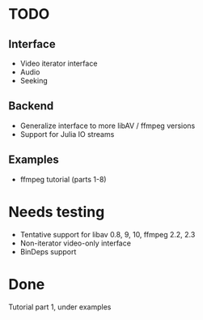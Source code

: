 TODO
====

Interface
---------
* Video iterator interface 
* Audio
* Seeking

Backend
-------
* Generalize interface to more libAV / ffmpeg versions
* Support for Julia IO streams

Examples
--------
* ffmpeg tutorial (parts 1-8)


Needs testing
=============
* Tentative support for libav 0.8, 9, 10, ffmpeg 2.2, 2.3
* Non-iterator video-only interface
* BinDeps support


Done
====
Tutorial part 1, under examples
